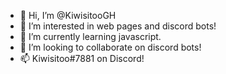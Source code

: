 - 👋 Hi, I’m @KiwisitooGH
- 👀 I’m interested in web pages and discord bots!
- 🌱 I’m currently learning javascript.
- 💞️ I’m looking to collaborate on discord bots!
- 📫 Kiwisitoo#7881 on Discord!
